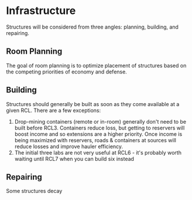 # Infrastructure

Structures will be considered from three angles: planning, building, and repairing.

## Room Planning

The goal of room planning is to optimize placement of structures based on the competing priorities of economy and defense.

## Building

Structures should generally be built as soon as they come available at a given RCL. There are a few exceptions:

1. Drop-mining containers (remote or in-room) generally don't need to be built before RCL3. Containers reduce loss, but getting to reservers will boost income and so extensions are a higher priority. Once income is being maximized with reservers, roads & containers at sources will reduce losses and improve hauler efficiency.
2. The initial three labs are not very useful at RCL6 - it's probably worth waiting until RCL7 when you can build six instead

## Repairing

Some structures decay 